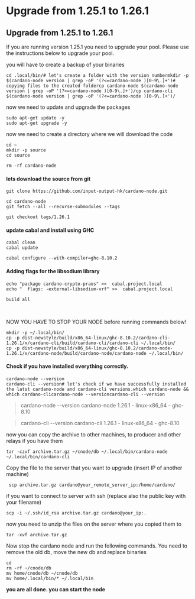 # Upgrade from 1.25.1 to 1.26.1

## Upgrade from 1.25.1 to 1.26.1

If you are running version 1.25.1 you need to upgrade your pool. Please use the instructions below to upgrade your pool.​

you will have to create a backup of your binaries

```text
cd .local/bin/​# let's create a folder with the version numbermkdir -p $(cardano-node version | grep -oP '(?<=cardano-node )[0-9\.]+')​# copying files to the created foldercp cardano-node $(cardano-node version | grep -oP '(?<=cardano-node )[0-9\.]+')/cp cardano-cli $(cardano-node version | grep -oP '(?<=cardano-node )[0-9\.]+')/
```

now we need to update and upgrade the packages

```text
sudo apt-get update -y
sudo apt-get upgrade -y​
```

now we need to create a directory where we will download the code

```text
cd ~
mkdir -p source
cd source
```

```text
rm -rf cardano-node
```

#### lets download the source from git

```text
git clone https://github.com/input-output-hk/cardano-node.git

cd cardano-node
git fetch --all --recurse-submodules --tags

git checkout tags/1.26.1
```

####  update cabal and install using GHC

```text
cabal clean
cabal update

cabal configure --with-compiler=ghc-8.10.2
```

#### Adding flags for the libsodium library

```text
echo "package cardano-crypto-praos" >>  cabal.project.local
echo "  flags: -external-libsodium-vrf" >>  cabal.project.local
```

```text
build all
```

​

NOW YOU HAVE TO STOP YOUR NODE before running commands below!

```text
mkdir -p ~/.local/bin/
cp -p dist-newstyle/build/x86_64-linux/ghc-8.10.2/cardano-cli-1.26.1/x/cardano-cli/build/cardano-cli/cardano-cli ~/.local/bin/
cp -p dist-newstyle/build/x86_64-linux/ghc-8.10.2/cardano-node-1.26.1/x/cardano-node/build/cardano-node/cardano-node ~/.local/bin/
```

#### Check if you have installed everything correctly.

```text
cardano-node --version
cardano-cli --version# let's check if we have successfully installed the latst cardano-node and cardano-cli versions.which cardano-node && which cardano-clicardano-node --versioncardano-cli --version
```

> cardano-node --version cardano-node 1.26.1 - linux-x86\_64 - ghc-8.10

> cardano-cli --version cardano-cli 1.26.1 - linux-x86\_64 - ghc-8.10

now you can copy the archive to other machines, to producer and other relays if you have them

```text
tar -czvf archive.tar.gz ~/cnode/db ~/.local/bin/cardano-node ~/.local/bin/cardano-cli
```

 Copy the file to the server that you want to upgrade \(insert IP of another machine\)

```text
 scp archive.tar.gz cardano@your_remote_server_ip:/home/cardano/
```

if you want to connect to server with ssh \(replace also the public key with your filename\)

```text
scp -i ~/.ssh/id_rsa archive.tar.gz cardano@your_ip:.
```

now you need to unzip the files on the server where you copied them to

```text
tar -xvf archive.tar.gz 
```

Now stop the cardano node and run the following commands. You need to remove the old db, move the new db and replace binaries

```text
cd
rm -rf ~/cnode/db 
mv home/cnode/db ~/cnode/db
mv home/.local/bin/* ~/.local/bin 
```

**you are all done. you can start the node**

​


